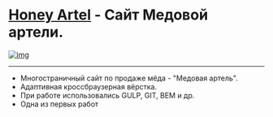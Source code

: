 # [Honey Artel](https://lyu-chunkwo.github.io/honey/dist/index.html) - Сайт Медовой артели.

[<img src="https://lyu-chunkwo.github.io/honey/dist/images/foreadme/artel.JPG" alt="img">](https://lyu-chunkwo.github.io/honey/dist/index.html)


---
- Многостраничный сайт по продаже мёда - "Медовая артель".
- Адаптивная кроссбраузерная вёрстка.
- При работе использовались GULP, GIT, BEM и др.
- Одна из первых работ
